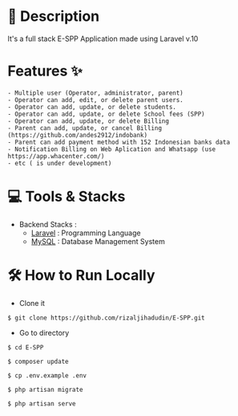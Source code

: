 # 📑 Description

It's a full stack E-SPP Application made using Laravel v.10

# Features ✨

```
- Multiple user (Operator, administrator, parent)
- Operator can add, edit, or delete parent users.
- Operator can add, update, or delete students.
- Operator can add, update, or delete School fees (SPP)
- Operator can add, update, or delete Billing
- Parent can add, update, or cancel Billing (https://github.com/andes2912/indobank)
- Parent can add payment method with 152 Indonesian banks data
- Notification Billing on Web Aplication and Whatsapp (use https://app.whacenter.com/)
- etc ( is under development)
```

# 💻 Tools & Stacks

-   Backend Stacks :
    -   [Laravel](https://laravel.com/) : Programming Language
    -   [MySQL](https://www.mysql.com/) : Database Management System

# 🛠️ How to Run Locally

-   Clone it

```
$ git clone https://github.com/rizaljihadudin/E-SPP.git
```

-   Go to directory

```
$ cd E-SPP
```

```
$ composer update
```

```
$ cp .env.example .env
```

```
$ php artisan migrate
```

```
$ php artisan serve
```
